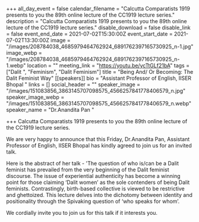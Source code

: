 +++
all_day_event = false
calendar_filename = "Calcutta Comparatists 1919 presents to you the 89th online lecture of the CC1919 lecture series."
description = "Calcutta Comparatists 1919 presents to you the 89th online lecture of the CC1919 lecture series."
disable_download = false
disable_link = false
event_end_date = 2021-07-02T15:30:00Z
event_start_date = 2021-07-02T13:30:00Z
image = "/images/208784038_4685979464762924_6891762397165730925_n-1.jpg"
image_webp = "/images/208784038_4685979464762924_6891762397165730925_n-1.webp"
location = ""
meeting_link = "https://youtu.be/ycTtGLf21bA"
tags = ["Dalit ", "Feminism", "Dalit Feminism"]
title = "Being And/ Or Becoming: The Dalit Feminist Way"
[[speakers]]
bio = "Assistant Professor of English, IISER Bhopal "
links = []
social_header = ""
speaker_image = "/images/151083856_3863145707098575_4566257841778406579_n.jpg"
speaker_image_webp = "/images/151083856_3863145707098575_4566257841778406579_n.webp"
speaker_name = "Dr.Anandita Pan "

+++
Calcutta Comparatists 1919 presents to you the 89th online lecture of the CC1919 lecture series.  
  
We are very happy to announce that this Friday, Dr.Anandita Pan, Assistant Professor of English, IISER Bhopal has kindly agreed to join us for an invited talk.  
  
Here is the abstract of her talk - 'The question of who is/can be a Dalit feminist has prevailed from the very beginning of the Dalit feminist discourse. The issue of experiential authenticity has become a winning point for those claiming ‘Dalit women’ as the sole contenders of being Dalit feminists. Contrastingly, birth-based collective is viewed to be restrictive and ghettoized. This lecture delves into the dichotomy between identity and positionality through the Spivaking question of ‘who speaks for whom’.  
  
We cordially invite you to join us for this talk if it interests you.